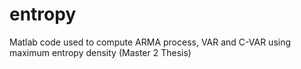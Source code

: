 # entropy
Matlab code used to compute ARMA process, VAR and C-VAR using maximum entropy density (Master 2 Thesis)

